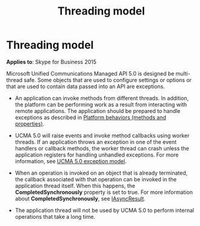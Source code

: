 ﻿---
title: Threading model
TOCTitle: Threading model
ms:assetid: abdf2e3d-c235-4ff9-b8b0-9b709e7b22f8
ms:mtpsurl: https://msdn.microsoft.com/en-us/library/Dn466080(v=office.16)
ms:contentKeyID: 65240011
ms.date: 07/27/2015
mtps_version: v=office.16
---

# Threading model


**Applies to**: Skype for Business 2015

Microsoft Unified Communications Managed API 5.0 is designed be multi-thread safe. Some objects that are used to configure settings or options or that are used to contain data passed into an API are exceptions.

  - An application can invoke methods from different threads. In addition, the platform can be performing work as a result from interacting with remote applications. The application should be prepared to handle exceptions as described in [Platform behaviors (methods and properties)](platform-behaviors-methods-and-properties.md).

  - UCMA 5.0 will raise events and invoke method callbacks using worker threads. If an application throws an exception in one of the event handlers or callback methods, the worker thread can crash unless the application registers for handling unhandled exceptions. For more information, see [UCMA 5.0 exception model](ucma-5-0-exception-model.md).

  - When an operation is invoked on an object that is already terminated, the callback associated with that operation can be invoked in the application thread itself. When this happens, the **CompletedSynchronously** property is set to true. For more information about **CompletedSynchronously**, see [IAsyncResult](https://msdn.microsoft.com/en-us/library/ft8a6455).

  - The application thread will not be used by UCMA 5.0 to perform internal operations that take a long time.

